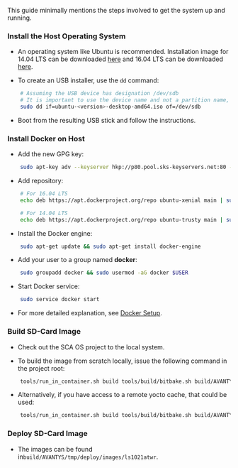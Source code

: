 This guide minimally mentions the steps involved to get the system up and running.

### Install the Host Operating System

* An operating system like Ubuntu is recommended. Installation image for 14.04 LTS can be downloaded [here](http://releases.ubuntu.com/trusty/ubuntu-14.04.5-desktop-amd64.iso) and 16.04 LTS can be downloaded [here](http://releases.ubuntu.com/16.04.1/ubuntu-16.04.1-desktop-amd64.iso).

* To create an USB installer, use the ```dd``` command:

```bash
    # Assuming the USB device has designation /dev/sdb
    # It is important to use the device name and not a partition name, e.g., /dev/sdb1
    sudo dd if=ubuntu-<version>-desktop-amd64.iso of=/dev/sdb
```

* Boot from the resulting USB stick and follow the instructions.

### Install Docker on Host

* Add the new GPG key:

```bash
    sudo apt-key adv --keyserver hkp://p80.pool.sks-keyservers.net:80 --recv-keys 58118E89F3A912897C070ADBF76221572C52609D
```

* Add repository:

```bash
    # For 16.04 LTS
    echo deb https://apt.dockerproject.org/repo ubuntu-xenial main | sudo tee /etc/apt/sources.list.d/docker.list

    # For 14.04 LTS
    echo deb https://apt.dockerproject.org/repo ubuntu-trusty main | sudo tee /etc/apt/sources.list.d/docker.list
```

* Install the Docker engine:

```bash
    sudo apt-get update && sudo apt-get install docker-engine
```


* Add your user to a group named __docker__:

```bash
    sudo groupadd docker && sudo usermod -aG docker $USER
```

* Start Docker service:

```bash
    sudo service docker start
```

* For more detailed explanation, see [Docker Setup](../refmat/index.md).

### Build SD-Card Image

* Check out the SCA OS project to the local system.

* To build the image from scratch locally, issue the following command in the project root:

```bash
    tools/run_in_container.sh build tools/build/bitbake.sh build/AVANTYS/ none core-image-minimal
```

* Alternatively, if you have access to a remote yocto cache, that could be used:

```bash
    tools/run_in_container.sh build tools/build/bitbake.sh build/AVANTYS/ url:/path/to/yocto/cache core-image-minimal
```

### Deploy SD-Card Image

* The images can be found in`build/AVANTYS/tmp/deploy/images/ls1021atwr`.



<!-- # Development Host
## Section 1
### Installing Ubuntu 16.04

* Boot into Ubuntu DVD or bootable USB drive which contains Ubuntu iso files.
* You should be able to see a welcome screen,then select the preferred language and select "Install Ubuntu" option.
* Make sure you have enough space on your computer to install Ubuntu.
* Select Download updates while installing and Install this third-party software now.
* Stay connected to the internet so you can get the latest updates while you install Ubuntu.
* Allocate drive space as preferred.
* Begin installation.
* Select your location and preferred keyboard layout.
* Enter your login and password details.

## Section 2
### Setting up docker

* [Docker Setup](../refmat/index.md) -->
